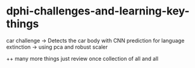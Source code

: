 # dphi-challenges-and-learning-key-things
car challenge -> Detects the car body with CNN
prediction for language extinction -> using pca and robust scaler

++ many more things just review once collection of all and all
